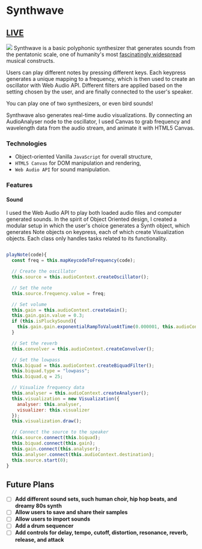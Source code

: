 # Synthwave
## [LIVE](https://christinegaribian.github.io/synthwaves/)

![](./docs/gifs/splash.gif)
Synthwave is a basic polyphonic synthesizer that generates sounds from the pentatonic scale, one of humanity's most [fascinatingly widespread](https://www.youtube.com/watch?v=ne6tB2KiZuk) musical constructs.

Users can play different notes by pressing different keys. Each keypress generates a unique mapping to a frequency, which is then
used to create an oscillator with Web Audio API. Different filters are applied
based on the setting chosen by the user, and are finally connected to the
user's speaker.

You can play one of two synthesizers, or even bird sounds!

Synthwave also generates real-time audio visualizations. By connecting an
AudioAnalyser node to the oscillator, I used Canvas to grab frequency and
wavelength data from the audio stream, and animate it with HTML5 Canvas.

### Technologies

- Object-oriented Vanilla `JavaScript` for overall structure,
- `HTML5 Canvas` for DOM manipulation and rendering,
- `Web Audio API` for sound manipulation.



### Features

#### Sound

I used the Web Audio API to play both loaded audio files and computer generated sounds. In the spirit of Object Oriented design, I created a modular setup in which the user's choice generates a Synth object, which generates Note objects on keypress, each of which create Visualization objects. Each class only handles tasks related to its functionality.

```javascript

playNote(code){
  const freq = this.mapKeycodeToFrequency(code);

  // Create the oscillator
  this.source = this.audioContext.createOscillator();

  // Set the note
  this.source.frequency.value = freq;

  // Set volume
  this.gain = this.audioContext.createGain();
  this.gain.gain.value = 0.3;
  if (this.isPluckySound){
    this.gain.gain.exponentialRampToValueAtTime(0.000001, this.audioContext.currentTime + 1);
  }

  // Set the reverb
  this.convolver = this.audioContext.createConvolver();

  // Set the lowpass
  this.biquad = this.audioContext.createBiquadFilter();
  this.biquad.type = "lowpass";
  this.biquad.q = 25;

  // Visualize frequency data
  this.analyser = this.audioContext.createAnalyser();
  this.visualization = new Visualization({
    analyser: this.analyser,
    visualizer: this.visualizer
  });
  this.visualization.draw();

  // Connect the source to the speaker
  this.source.connect(this.biquad);
  this.biquad.connect(this.gain);
  this.gain.connect(this.analyser);
  this.analyser.connect(this.audioContext.destination);
  this.source.start(0);
}

```



## Future Plans
- [ ] **Add different sound sets, such human choir, hip hop beats, and dreamy 80s synth**
- [ ] **Allow users to save and share their samples**
- [ ] **Allow users to import sounds**
- [ ] **Add a drum sequencer**
- [ ] **Add controls for delay, tempo, cutoff, distortion, resonance, reverb, release, and attack**
